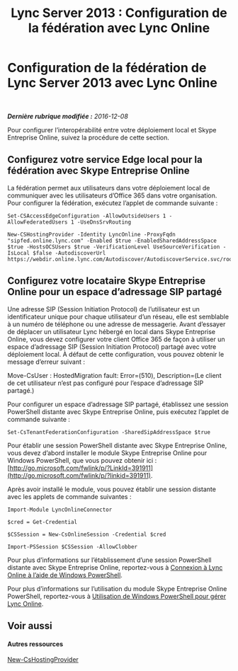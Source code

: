 ﻿---
title: 'Lync Server 2013 : Configuration de la fédération avec Lync Online'
TOCTitle: Configuration de la fédération avec Lync Online
ms:assetid: a10bd1d5-c003-46db-9f57-7d55d3fa08da
ms:mtpsurl: https://technet.microsoft.com/fr-fr/library/JJ205126(v=OCS.15)
ms:contentKeyID: 49298357
ms.date: 06/01/2017
mtps_version: v=OCS.15
ms.translationtype: HT
---

# Configuration de la fédération de Lync Server 2013 avec Lync Online

 

_**Dernière rubrique modifiée :** 2016-12-08_

Pour configurer l’interopérabilité entre votre déploiement local et Skype Entreprise Online, suivez la procédure de cette section.

## Configurez votre service Edge local pour la fédération avec Skype Entreprise Online

La fédération permet aux utilisateurs dans votre déploiement local de communiquer avec les utilisateurs d’Office 365 dans votre organisation. Pour configurer la fédération, exécutez l’applet de commande suivante :

    Set-CSAccessEdgeConfiguration -AllowOutsideUsers 1 -AllowFederatedUsers 1 -UseDnsSrvRouting

    New-CSHostingProvider -Identity LyncOnline -ProxyFqdn "sipfed.online.lync.com" -Enabled $true -EnabledSharedAddressSpace $true -HostsOCSUsers $true -VerificationLevel UseSourceVerification -IsLocal $false -AutodiscoverUrl https://webdir.online.lync.com/Autodiscover/AutodiscoverService.svc/root

## Configurez votre locataire Skype Entreprise Online pour un espace d’adressage SIP partagé

Une adresse SIP (Session Initiation Protocol) de l’utilisateur est un identificateur unique pour chaque utilisateur d’un réseau, elle est semblable à un numéro de téléphone ou une adresse de messagerie. Avant d’essayer de déplacer un utilisateur Lync hébergé en local dans Skype Entreprise Online, vous devez configurer votre client Office 365 de façon à utiliser un espace d’adressage SIP (Session Initiation Protocol) partagé avec votre déploiement local. À défaut de cette configuration, vous pouvez obtenir le message d’erreur suivant :

Move-CsUser : HostedMigration fault: Error=(510), Description=(Le client de cet utilisateur n’est pas configuré pour l’espace d’adressage SIP partagé.)

Pour configurer un espace d’adressage SIP partagé, établissez une session PowerShell distante avec Skype Entreprise Online, puis exécutez l’applet de commande suivante :

    Set-CsTenantFederationConfiguration -SharedSipAddressSpace $true

Pour établir une session PowerShell distante avec Skype Entreprise Online, vous devez d’abord installer le module Skype Entreprise Online pour Windows PowerShell, que vous pouvez obtenir ici : [http://go.microsoft.com/fwlink/p/?LinkId=391911](http://go.microsoft.com/fwlink/p/?linkid=391911).

Après avoir installé le module, vous pouvez établir une session distante avec les applets de commande suivantes :

    Import-Module LyncOnlineConnector

    $cred = Get-Credential

    $CSSession = New-CsOnlineSession -Credential $cred

    Import-PSSession $CSSession -AllowClobber

Pour plus d’informations sur l’établissement d’une session PowerShell distante avec Skype Entreprise Online, reportez-vous à [Connexion à Lync Online à l’aide de Windows PowerShell](https://docs.microsoft.com/en-us/SkypeForBusiness/set-up-your-computer-for-windows-powershell/set-up-your-computer-for-windows-powershell).

Pour plus d’informations sur l’utilisation du module Skype Entreprise Online PowerShell, reportez-vous à [Utilisation de Windows PowerShell pour gérer Lync Online](skype-for-business-online-using-windows-powershell-to-manage-your-tenant.md).

## Voir aussi

#### Autres ressources

[New-CsHostingProvider](new-cshostingprovider.md)

